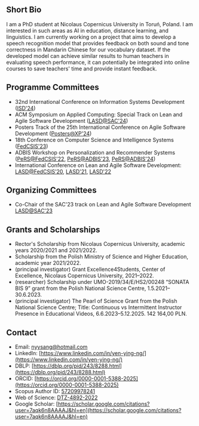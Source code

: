## Short Bio

I am a PhD student at Nicolaus Copernicus University in Toruń, Poland. I am interested in such areas as AI in education, distance learning, and linguistics.
I am currently working on a project that aims to develop a speech recognition model that provides feedback on both sound and tone correctness in Mandarin Chinese for our vocabulary dataset. If the developed model can achieve similar results to human teachers in evaluating speech performance, it can potentially be integrated into online courses to save teachers' time and provide instant feedback.     

## Programme Committees

-	32nd International Conference on Information Systems Development ([ISD'24](https://isd2024.ug.edu.pl))
-	ACM Symposium on Applied Computing: Special Track on Lean and Agile Software Development ([LASD@SAC'24](https://lasd.pl))
-	Posters Track of the 25th International Conference on Agile Software Development ([Posters@XP'24](https://www.agilealliance.org/xp2024/posters/))
-	18th Conference on Computer Science and Intelligence Systems ([FedCSIS'23](https://2023.fedcsis.org))
-	ADBIS Workshop on Personalization and Recommender Systems ([PeRS@FedCSIS'22](https://fedcsis.org/2022/pers), [PeRS@ADBIS'23](https://pers2023.lasd.pl), [PeRS@ADBIS'24](https://pers.lasd.pl))
-	International Conference on Lean and Agile Software Development: [LASD@FedCSIS'20](https://www.fedcsis.org/2020/lasd), [LASD'21](https://y2021.lasd.pl), [LASD'22](https://y2022.lasd.pl)

## Organizing Committees

-	Co-Chair of the SAC'23 track on Lean and Agile Software Development [LASD@SAC'23](https://y2023.lasd.pl)

## Grants and Scholarships

- Rector's Scholarship from Nicolaus Copernicus University, academic years 2020/2021 and 2021/2022.
- Scholarship from the Polish Ministry of Science and Higher Education, academic year 2021/2022.
- (principal investigator) Grant Excellence4Students, Center of Excellence, Nicolaus Copernicus University, 2021–2022.
- (researcher) Scholarship under UMO-2019/34/E/HS2/00248 “SONATA BIS 9” grant from the Polish National Science Centre, 1.5.2021–30.6.2023.
- (principal investigator) The Pearl of Science Grant from the Polish National Science Centre; Title: Continuous vs Intermittent Instructor Presence in Educational Videos, 6.6.2023–5.12.2025. 142 164,00 PLN.

## Contact

- Email: nyysang@hotmail.com
- LinkedIn: [https://www.linkedin.com/in/yen-ying-ng/](https://www.linkedin.com/in/yen-ying-ng/)
- DBLP: [https://dblp.org/pid/243/8288.html](https://dblp.org/pid/243/8288.html)
- ORCID: [https://orcid.org/0000-0001-5388-2025](https://orcid.org/0000-0001-5388-2025)
- Scopus Author ID: [57209978241](https://www.scopus.com/authid/detail.uri?authorId=57209978241)
- Web of Science: [DTZ-4892-2022](https://www.webofscience.com/wos/author/record/DTZ-4892-2022)
- Google Scholar: [https://scholar.google.com/citations?user=7aqk6n8AAAAJ&hl=en](https://scholar.google.com/citations?user=7aqk6n8AAAAJ&hl=en)
